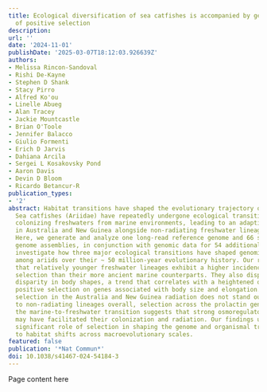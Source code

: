 ```yaml
---
title: Ecological diversification of sea catfishes is accompanied by genome-wide signatures
  of positive selection
description:
url: ''
date: '2024-11-01'
publishDate: '2025-03-07T18:12:03.926639Z'
authors:
- Melissa Rincon-Sandoval
- Rishi De-Kayne
- Stephen D Shank
- Stacy Pirro
- Alfred Ko'ou
- Linelle Abueg
- Alan Tracey
- Jackie Mountcastle
- Brian O'Toole
- Jennifer Balacco
- Giulio Formenti
- Erich D Jarvis
- Dahiana Arcila
- Sergei L Kosakovsky Pond
- Aaron Davis
- Devin D Bloom
- Ricardo Betancur-R
publication_types:
- '2'
abstract: Habitat transitions have shaped the evolutionary trajectory of many clades.
  Sea catfishes (Ariidae) have repeatedly undergone ecological transitions, including
  colonizing freshwaters from marine environments, leading to an adaptive radiation
  in Australia and New Guinea alongside non-radiating freshwater lineages elsewhere.
  Here, we generate and analyze one long-read reference genome and 66 short-read whole
  genome assemblies, in conjunction with genomic data for 54 additional species. We
  investigate how three major ecological transitions have shaped genomic variation
  among ariids over their ~ 50 million-year evolutionary history. Our results show
  that relatively younger freshwater lineages exhibit a higher incidence of positive
  selection than their more ancient marine counterparts. They also display a larger
  disparity in body shapes, a trend that correlates with a heightened occurrence of
  positive selection on genes associated with body size and elongation. Although positive
  selection in the Australia and New Guinea radiation does not stand out compared
  to non-radiating lineages overall, selection across the prolactin gene family during
  the marine-to-freshwater transition suggests that strong osmoregulatory adaptations
  may have facilitated their colonization and radiation. Our findings underscore the
  significant role of selection in shaping the genome and organismal traits in response
  to habitat shifts across macroevolutionary scales.
featured: false
publication: '*Nat Commun*'
doi: 10.1038/s41467-024-54184-3
---
```


Page content here